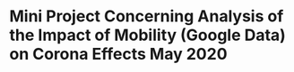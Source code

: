# Mini Project Concerning Analysis of the Impact of Mobility (Google Data) on Corona Effects May 2020 
